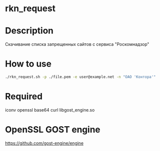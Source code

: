 # rkn_request
# Description
Скачивание списка запрещенных сайтов с сервиса "Роскомнадзор"
# How to use
```sh
./rkn_request.sh -p ./file.pem -e user@example.net -n "ОАО 'Контора'"
```
# Required
iconv openssl base64 curl libgost_engine.so

# OpenSSL GOST engine
https://github.com/gost-engine/engine
